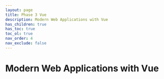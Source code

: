 ```yaml
---
layout: page
title: Phase 3 Vue
description: Modern Web Applications with Vue
has_children: true
has_toc: true
toc_ol: true
nav_order: 4
nav_exclude: false
---
```


<!-- markdownlint-disable single-h1 -->

# Modern Web Applications with Vue
